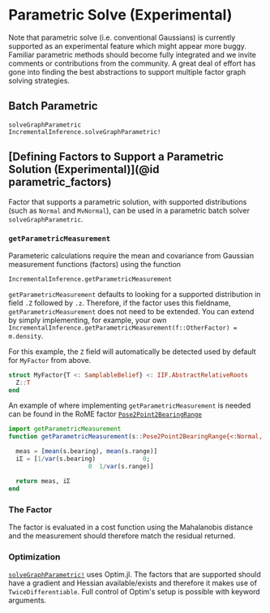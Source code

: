 
# Parametric Solve (Experimental)

Note that parametric solve (i.e. conventional Gaussians) is currently supported as an experimental feature which might appear more buggy.  Familiar parametric methods should become fully integrated and we invite comments or contributions from the community.  A great deal of effort has gone into finding the best abstractions to support multiple factor graph solving strategies.

## Batch Parametric

```@docs
solveGraphParametric
IncrementalInference.solveGraphParametric!
```

## [Defining Factors to Support a Parametric Solution (Experimental)](@id parametric_factors)

Factor that supports a parametric solution, with supported distributions (such as `Normal` and `MvNormal`), can be used in a parametric batch solver `solveGraphParametric`. 


### `getParametricMeasurement`

Parameteric calculations require the mean and covariance from Gaussian measurement functions (factors) using the function

```@docs
IncrementalInference.getParametricMeasurement
```

`getParametricMeasurement` defaults to looking for a supported distribution in field `.Z` followed by `.z`. Therefore, if the factor uses this fieldname, `getParametricMeasurement` does not need to be extended.  You can extend by simply implementing, for example, your own `IncrementalInference.getParametricMeasurement(f::OtherFactor) = m.density`.

For this example, the `Z` field will automatically be detected used by default for `MyFactor` from above.

```julia
struct MyFactor{T <: SamplableBelief} <: IIF.AbstractRelativeRoots
  Z::T
end
```

An example of where implementing `getParametricMeasurement` is needed can be found in the RoME factor [`Pose2Point2BearingRange`](@ref)
```julia
import getParametricMeasurement
function getParametricMeasurement(s::Pose2Point2BearingRange{<:Normal, <:Normal})

  meas = [mean(s.bearing), mean(s.range)]
  iΣ = [1/var(s.bearing)             0;
                      0  1/var(s.range)]

  return meas, iΣ
end
```

### The Factor
The factor is evaluated in a cost function using the Mahalanobis distance and the measurement should therefore match the residual returned.  

### Optimization
[`solveGraphParametric!`](@ref) uses Optim.jl. The factors that are supported should have a gradient and Hessian available/exists and therefore it makes use of `TwiceDifferentiable`. Full control of Optim's setup is possible with keyword arguments.  


